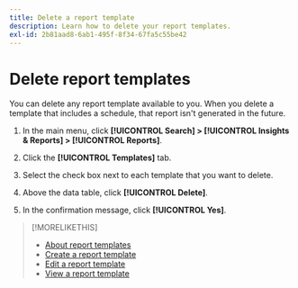 ```yaml
---
title: Delete a report template
description: Learn how to delete your report templates.
exl-id: 2b81aad8-6ab1-495f-8f34-67fa5c55be42
---
```

# Delete report templates

You can delete any report template available to you. When you delete a template that includes a schedule, that report isn't generated in the future.

1. In the main menu, click **[!UICONTROL Search] > [!UICONTROL Insights & Reports] > [!UICONTROL Reports]**.

1. Click the **[!UICONTROL Templates]** tab.

1. Select the check box next to each template that you want to delete.

1. Above the data table, click **[!UICONTROL Delete]**.

1. In the confirmation message, click **[!UICONTROL Yes]**.

>[!MORELIKETHIS]
>
>* [About report templates](template-about.md)
>* [Create a report template](template-create.md)
>* [Edit a report template](template-edit.md)
>* [View a report template](template-view.md)
